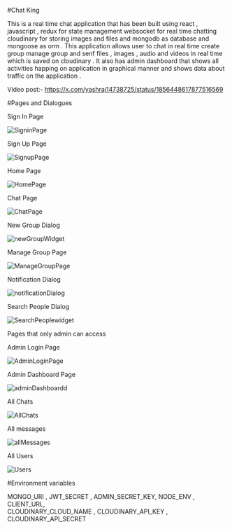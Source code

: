 #Chat King

This is a real time chat application that has been built using react , javascript , redux for state management websocket for real time chatting cloudinary for storing images and files and mongodb as database and mongoose as orm . This application allows user to chat in real time create group manage group and senf files , images , audio and videos in real time which is saved on cloudinary . It also has admin dashboard that shows all activities happing on application in graphical manner and shows data about traffic on the application .

Video post:-
https://x.com/yashraj14738725/status/1856448617877516569

#Pages and Dialogues


Sign In Page

![SigninPage](https://github.com/user-attachments/assets/ad29fd92-5746-4707-8dfd-1972e0fbb896)


Sign Up Page

![SignupPage](https://github.com/user-attachments/assets/90f57db8-3a7c-4a6a-a2f8-00a86008e7e2)

Home Page

![HomePage](https://github.com/user-attachments/assets/9250fcc1-789a-4c42-9330-4ebc290476e6)

Chat Page

![ChatPage](https://github.com/user-attachments/assets/e723c342-57e0-4d41-bd1e-a98a6f313cc9)

New Group Dialog

![newGroupWidget](https://github.com/user-attachments/assets/f530e4fb-819d-4fbf-8b7f-6dac7577784e)

Manage Group Page

![ManageGroupPage](https://github.com/user-attachments/assets/cde2db54-e3e5-448e-84f2-dab3a336367e)

Notification Dialog

![notificationDialog](https://github.com/user-attachments/assets/d4ea0100-73eb-42d3-85ef-5acdb9d38d23)

Search People Dialog

![SearchPeoplewidget](https://github.com/user-attachments/assets/460fe96e-8015-44ff-988c-6d5aaeaafc7b)

Pages that only admin can access

Admin Login Page

![AdminLoginPage](https://github.com/user-attachments/assets/a9118ef4-b47c-4b2d-9ce7-40c4380ba10e)

Admin Dashboard Page

![adminDashboardd](https://github.com/user-attachments/assets/4f113495-263c-41cb-8c3e-de64fa439695)

All Chats

![AllChats](https://github.com/user-attachments/assets/4274f113-e282-47fb-ab5e-f9cdad6bc3cf)

All messages

![allMessages](https://github.com/user-attachments/assets/1bb234aa-cbd9-4279-8abe-54e35d184896)

All Users

![Users](https://github.com/user-attachments/assets/9be45b3c-6a00-4383-a5b1-c4bf60264e82)


#Environment variables

MONGO_URI ,
JWT_SECRET ,
ADMIN_SECRET_KEY,
NODE_ENV ,
CLIENT_URL,  
CLOUDINARY_CLOUD_NAME ,
CLOUDINARY_API_KEY ,
CLOUDINARY_API_SECRET 



